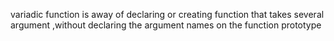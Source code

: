 variadic function is away of declaring or creating function that takes several argument ,without declaring the argument names on the function prototype
